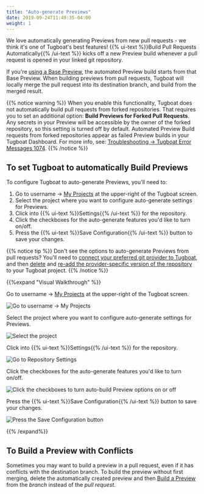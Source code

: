 ```yaml
---
title: "Auto-generate Previews"
date: 2019-09-24T11:49:35-04:00
weight: 1
---
```


We love automatically generating Previews from new pull requests - we think it's one of Tugboat's best features!
{{% ui-text %}}Build Pull Requests Automatically{{% /ui-text %}} kicks off a new Preview build whenever a pull request
is opened in your linked git repository.

If you're [using a Base Preview](/building-a-preview/work-with-base-previews/), the automated Preview build starts from
that Base Preview. When building previews from pull requests, Tugboat will locally merge the pull request into its
destination branch, and build from the merged result.

{{% notice warning %}} When you enable this functionality, Tugboat does not automatically build pull requests from
forked repositories. That requires you to set an additional option: **Build Previews for Forked Pull Requests**. Any
secrets in your Preview will be accessible by the owner of the forked repository, so this setting is turned off by
default. Automated Preview Build requests from forked repositories appear as failed Preview builds in your Tugboat
Dashboard. For more info, see:
[Troubleshooting -> Tugboat Error Messages 1074](/troubleshooting/fix-problem-x/#1074-repo-configuration-does-not-allow-building-of-pull-requests-from-forks).
{{% /notice %}}

## To set Tugboat to automatically Build Previews

To configure Tugboat to auto-generate Previews, you'll need to:

1. Go to username -> [My Projects](https://dashboard.tugboatqa.com/projects) at the upper-right of the Tugboat screen.
2. Select the project where you want to configure auto-generate settings for Previews.
3. Click into {{% ui-text %}}Settings{{% /ui-text %}} for the repository.
4. Click the checkboxes for the auto-generate features you'd like to turn on/off.
5. Press the {{% ui-text %}}Save Configuration{{% /ui-text %}} button to save your changes.

{{% notice tip %}} Don't see the options to auto-generate Previews from pull requests? You'll need to
[connect your preferred git provider to Tugboat](/setting-up-tugboat/connect-with-your-provider/), and then
[delete](/setting-up-tugboat/select-repo-settings/#delete-the-repository) and
[re-add the provider-specific version of the repository](/setting-up-tugboat/add-repos-to-the-project/) to your Tugboat
project. {{% /notice %}}

{{%expand "Visual Walkthrough" %}}

Go to username -> [My Projects](https://dashboard.tugboatqa.com/projects) at the upper-right of the Tugboat screen.

![Go to username -> My Projects](/_images/go-to-user-my-projects.png)

Select the project where you want to configure auto-generate settings for Previews.

![Select the project](/_images/select-a-project.png)

Click into {{% ui-text %}}Settings{{% /ui-text %}} for the repository.

![Go to Repository Settings](/_images/go-to-repository-settings.png)

Click the checkboxes for the auto-generate features you'd like to turn on/off.

![Click the checkboxes to turn auto-build Preview options on or off](/_images/auto-build-preview-repository-settings.png)

Press the {{% ui-text %}}Save Configuration{{% /ui-text %}} button to save your changes.

![Press the Save Configuration button](/_images/repository-settings-press-save-configuration.png)

{{% /expand%}}

## To Build a Preview with Conflicts

Sometimes you may want to build a preview in a pull request, even if it has conflicts with the destination branch. To
build the preview without first merging, delete the automatically created preview and then
[Build a Preview](/building-a-preview/administer-previews/build-previews/) from the _branch_ instead of the _pull
request_.
